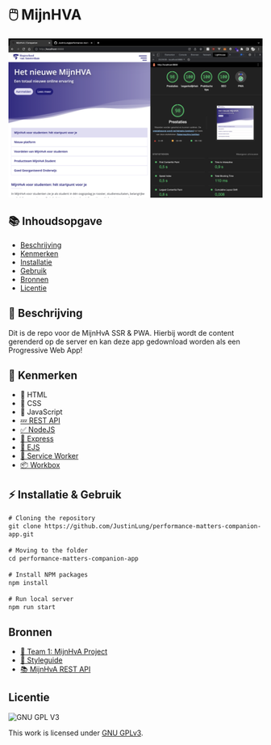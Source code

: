 # 🖱️ MijnHVA
![Mockup MijnHvA](https://github.com/JustinLung/performance-matters-companion-app/blob/main/docs/mockup.png?raw=true)

## 📚 Inhoudsopgave
  * [Beschrijving](#beschrijving)
  * [Kenmerken](#kenmerken)
  * [Installatie](#installatie)
  * [Gebruik](#gebruik)
  * [Bronnen](#bronnen)
  * [Licentie](#licentie)

## 📃 Beschrijving
Dit is de repo voor de MijnHvA SSR & PWA. Hierbij wordt de content gerenderd op de server en kan deze app gedownload worden als een Progressive Web App!

## 🔮 Kenmerken
* 📙 HTML
* 📘 CSS
* 🚀 JavaScript
* [💤 REST API](https://github.com/fdnd-apis/mijnhva)
* [✅ NodeJS](https://nodejs.dev/)
* [🚄 Express](https://expressjs.com/)
* [🎉 EJS](https://ejs.co/)
* [🚧 Service Worker](https://developer.mozilla.org/en-US/docs/Web/API/Service_Worker_API)
* [📦 Workbox](https://developers.google.com/web/tools/workbox)

## ⚡ Installatie & Gebruik
```
# Cloning the repository
git clone https://github.com/JustinLung/performance-matters-companion-app.git

# Moving to the folder
cd performance-matters-companion-app

# Install NPM packages
npm install

# Run local server
npm run start
```

## Bronnen
- [👫 Team 1: MijnHvA Project](https://github.com/boudewijnbout/mijnhvastudent-companion-startpage-autonomous)
- [🎨 Styleguide](https://www.figma.com/file/xKeoqRHU91N7f1n43TCtV5/MijnHvA_design_Course_FrontEndDD?node-id=0%3A1)
- [📚 MijnHvA REST API](https://github.com/fdnd-apis/mijnhva)

## Licentie

![GNU GPL V3](https://www.gnu.org/graphics/gplv3-127x51.png)

This work is licensed under [GNU GPLv3](./LICENSE).
